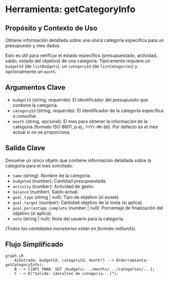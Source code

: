 # Herramienta: getCategoryInfo

## Propósito y Contexto de Uso

Obtiene información detallada sobre una *única* categoría específica para un presupuesto y mes dados.

Esto es útil para verificar el estado específico (presupuestado, actividad, saldo, estado del objetivo) de una categoría. Típicamente requiere un `budgetId` (de `listBudgets`), un `categoryId` (de `listCategories`) y opcionalmente un `month`.

## Argumentos Clave

*   `budgetId` (string, requerido): El identificador del presupuesto que contiene la categoría.
*   `categoryId` (string, requerido): El identificador de la categoría específica a consultar.
*   `month` (string, opcional): El mes para obtener la información de la categoría (formato ISO 8601, p.ej., `YYYY-MM-DD`). Por defecto es el mes actual si no se proporciona.

## Salida Clave

Devuelve un único objeto que contiene información detallada sobre la categoría para el mes solicitado:

*   `name` (string): Nombre de la categoría.
*   `budgeted` (number): Cantidad presupuestada.
*   `activity` (number): Actividad de gasto.
*   `balance` (number): Saldo actual.
*   `goal_type` (string | null): Tipo de objetivo (si existe).
*   `goal_target` (number): Cantidad objetivo de la meta (si aplica).
*   `goal_percentage_complete` (number | null): Porcentaje de finalización del objetivo (si aplica).
*   `note` (string | null): Nota del usuario para la categoría.

*(Todas las cantidades monetarias están en formato milliunits).*

## Flujo Simplificado

```mermaid
graph LR
    A[Entrada: budgetId, categoryId, month?] --> B(Herramienta: getCategoryInfo);
    B --> C{API YNAB: GET /budgets/.../months/.../categories/...};
    C --> D("Salida: {detalles de categoría...}");
``` 